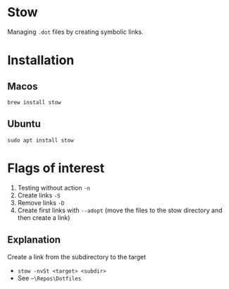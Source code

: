 # Stow
Managing `.dot` files by creating symbolic links.

# Installation

## Macos 
`brew install stow`
## Ubuntu
`sudo apt install stow`

# Flags of interest
1. Testing without action `-n`
2. Create links `-S`
3. Remove links `-D`
4. Create first links with `--adopt`  (move the files to the stow directory and then create a link)
## Explanation
Create a link from the subdirectory to the target

* `stow -nvSt <target> <subdir>`
* See `~\Repos\Dotfiles` 


